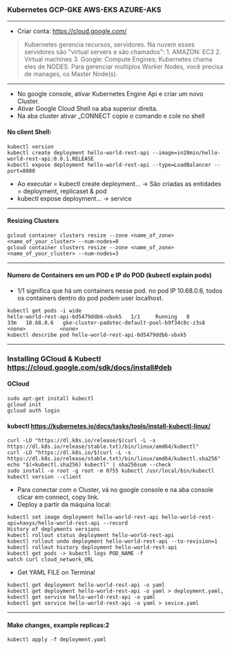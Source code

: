 ### Kubernetes   GCP-GKE AWS-EKS AZURE-AKS
---
* Criar conta: https://cloud.google.com/  

> Kubernetes gerencia recursos, servidores. 
> Na nuvem esses servidores são "virtual servers e são chamados": 1. AMAZON: EC2 2. Virtual machines 3. Google: Compute Engines;
> Kubernetes chama eles de NODES.
> Para gerenciar multiplos Worker Nodes, você precisa de manages, os Master Node(s).
---
* No google console, ativar Kubernetes Engine Api e criar um novo Cluster.
* Ativar Google Cloud Shell na aba superior direita.
* Na aba cluster ativar _CONNECT copie o comando e cole no shell
#### No client Shell:
```
kubectl version
kubectl create deployment hello-world-rest-api --image=in28min/hello-world-rest-api:0.0.1.RELEASE
kubectl expose deployment hello-world-rest-api --type=LoadBalancer --port=8080
```
* Ao executar = kubectl create deployment... -> São criadas as entidades = deployment, replicaset & pod
* kubectl expose deployment... -> service
---
#### Resizing Clusters
```
gcloud container clusters resize --zone <name_of_zone> <name_of_your_cluster> --num-nodes=0
gcloud container clusters resize --zone <name_of_zone> <name_of_your_cluster> --num-nodes=3
```
---
#### Numero de Containers em um POD e IP do POD (kubectl explain pods)
* 1/1 significa que há um containers nesse pod. no pod IP 10.68.0.6, todos os containers dentro do pod podem user localhost.
```
kubectl get pods -i wide
hello-world-rest-api-6d5479ddb6-vbxk5   1/1     Running   0          33m   10.68.0.6   gke-cluster-padotec-default-pool-b9f34c8c-z3s8   <none>           <none>
kubectl describe pod hello-world-rest-api-6d5479ddb6-vbxk5
```
---
### Installing GCloud & Kubectl https://cloud.google.com/sdk/docs/install#deb
#### GCloud
```
sudo apt-get install kubectl
gcloud init
gcloud auth login
```
#### kubectl https://kubernetes.io/docs/tasks/tools/install-kubectl-linux/
```
curl -LO "https://dl.k8s.io/release/$(curl -L -s https://dl.k8s.io/release/stable.txt)/bin/linux/amd64/kubectl"
curl -LO "https://dl.k8s.io/$(curl -L -s https://dl.k8s.io/release/stable.txt)/bin/linux/amd64/kubectl.sha256"
echo "$(<kubectl.sha256) kubectl" | sha256sum --check
sudo install -o root -g root -m 0755 kubectl /usr/local/bin/kubectl
kubectl version --client
```
* Para conectar com o Cluster, vá no google console e na aba console clicar em connect, copy link.
* Deploy a partir da máquina local:
```
kubectl set image deployment hello-world-rest-api hello-world-rest-api=havyx/hello-world-rest-api --record
History of deplyments versions
kubectl rollout status deployment hello-world-rest-api
kubectl rollout undo deployment hello-world-rest-api --to-revision=1
kubectl rollout history deployment hello-world-rest-api
kubectl get pods -> kubectl logs POD_NAME -f
watch curl cloud_network_URL
```
* Get YAML FILE on Terminal
```
kubectl get deployment hello-world-rest-api -o yaml
kubectl get deployment hello-world-rest-api -o yaml > deployment.yaml,
kubectl get service hello-world-rest-api -o yaml
kubectl get service hello-world-rest-api -o yaml > sevice.yaml
```
---
#### Make changes, example replicas:2
```
kubectl apply -f deployment.yaml
```

